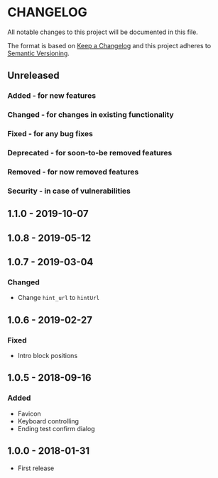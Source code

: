 # CHANGELOG

All notable changes to this project will be documented in this file.

The format is based on [Keep a Changelog](http://keepachangelog.com/)
and this project adheres to [Semantic Versioning](http://semver.org/).

## Unreleased

### Added - for new features
### Changed - for changes in existing functionality
### Fixed - for any bug fixes
### Deprecated - for soon-to-be removed features
### Removed -  for now removed features
### Security - in case of vulnerabilities

## 1.1.0 - 2019-10-07

## 1.0.8 - 2019-05-12

## 1.0.7 - 2019-03-04

### Changed
  * Change `hint_url` to `hintUrl`

## 1.0.6 - 2019-02-27

### Fixed
  * Intro block positions

## 1.0.5 - 2018-09-16

### Added
  * Favicon
  * Keyboard controlling
  * Ending test confirm dialog

## 1.0.0 - 2018-01-31
  * First release
